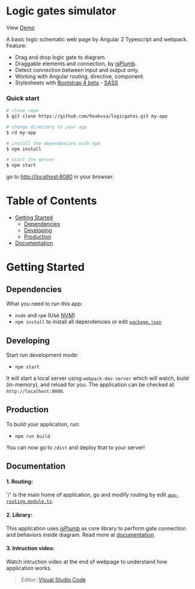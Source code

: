 # Logic gates simulator
View [Demo](http://logicgates.hoakusa.com/)

A basic logic schematic web page by Angular 2 Typescript and webpack.
Feature:
* Drag and drop logic gate to diagram.
* Draggable elements and connection, by [jsPlumb](https://github.com/jsplumb/jsPlumb).
* Detect connection between input and output only.
* Working with Angular routing, directive, component.
* Stylesheets with [Bootstrap 4 beta](https://getbootstrap.com/docs/4.0/getting-started/introduction/) - [SASS](http://sass-lang.com/)

### Quick start

```bash
# clone repo
$ git clone https://github.com/hoakusa/logicgates.git my-app

# change directory to your app
$ cd my-app

# install the dependencies with npm
$ npm install

# start the server
$ npm start
```
go to [http://localhost:8080](http://localhost:8080) in your browser.


# Table of Contents

* [Getting Started](#getting-started)
    * [Dependencies](#dependencies)
    * [Developing](#developing)
    * [Production](#production)
* [Documentation](#documentation)

# Getting Started

## Dependencies

What you need to run this app:
* `node` and `npm` (Use [NVM](https://github.com/creationix/nvm))
* `npm install` to install all dependencies or edit [`package.json`](/package.json)

## Developing

Start run development mode:

* `npm start`

It will start a local server using `webpack-dev-server` which will watch, build (in-memory), and reload for you. The application can be checked at `http://localhost:8080`.

## Production

To build your application, run:

* `npm run build`

You can now go to `/dist` and deploy that to your server!

## Documentation

#### 1. Routing:
'/' is the main home of application, go and modify routing by edit [`app-routing.module.ts`](/src/app/app-routing.module.ts).
#### 2. Library:
This application uses [jsPlumb](https://github.com/jsplumb/jsPlumb) as core library to perform gate connection and behaviors inside diagram. Read more at [documentation](https://jsplumbtoolkit.com/community/doc/home.html).
#### 3. Intruction video:
Watch intruction video at the end of webpage to understand how application works.

> Editor: [Visual Studio Code](https://code.visualstudio.com/) 
